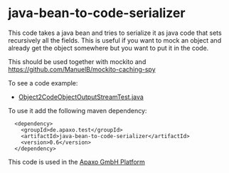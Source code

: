 java-bean-to-code-serializer
============================

This code takes a java bean and tries to serialize it as java code that sets recursively all the fields. This is useful if you want to mock an object and already get the object somewhere but you want to put it in the code.

This should be used together with mockito and https://github.com/ManuelB/mockito-caching-spy

To see a code example:
 * [Object2CodeObjectOutputStreamTest.java](https://github.com/ManuelB/java-bean-to-code-serializer/blob/master/src/test/java/de/apaxo/test/Object2CodeObjectOutputStreamTest.java)

To use it add the following maven dependency:
```
  <dependency>
    <groupId>de.apaxo.test</groupId>
    <artifactId>java-bean-to-code-serializer</artifactId>
    <version>0.6</version>
  </dependency>
```

This code is used in the [Apaxo GmbH Platform](http://www.apaxo.de)
